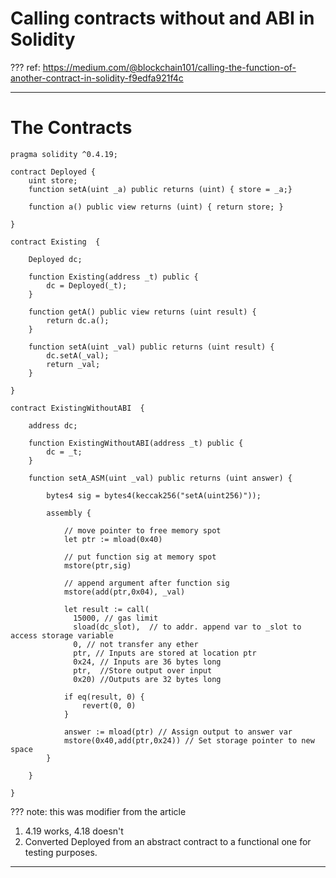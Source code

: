 # Calling contracts without and ABI in Solidity

???
ref: https://medium.com/@blockchain101/calling-the-function-of-another-contract-in-solidity-f9edfa921f4c

---
# The Contracts

```solidity
pragma solidity ^0.4.19;

contract Deployed {
    uint store;
    function setA(uint _a) public returns (uint) { store = _a;}
    
    function a() public view returns (uint) { return store; }
    
}

contract Existing  {
    
    Deployed dc;
    
    function Existing(address _t) public {
        dc = Deployed(_t);
    }
 
    function getA() public view returns (uint result) {
        return dc.a();
    }
    
    function setA(uint _val) public returns (uint result) {
        dc.setA(_val);
        return _val;
    }
    
}

contract ExistingWithoutABI  {
    
    address dc;
    
    function ExistingWithoutABI(address _t) public {
        dc = _t;
    }
    
    function setA_ASM(uint _val) public returns (uint answer) {
        
        bytes4 sig = bytes4(keccak256("setA(uint256)"));

        assembly {

            // move pointer to free memory spot
            let ptr := mload(0x40)

            // put function sig at memory spot
            mstore(ptr,sig)

            // append argument after function sig
            mstore(add(ptr,0x04), _val)

            let result := call(
              15000, // gas limit
              sload(dc_slot),  // to addr. append var to _slot to access storage variable
              0, // not transfer any ether
              ptr, // Inputs are stored at location ptr
              0x24, // Inputs are 36 bytes long
              ptr,  //Store output over input
              0x20) //Outputs are 32 bytes long

            if eq(result, 0) {
                revert(0, 0)
            }

            answer := mload(ptr) // Assign output to answer var
            mstore(0x40,add(ptr,0x24)) // Set storage pointer to new space
        }

    }

}
```
???
note: this was modifier from the article
1. 4.19 works, 4.18 doesn't
2. Converted Deployed from an abstract contract to a functional one for testing purposes.
---
